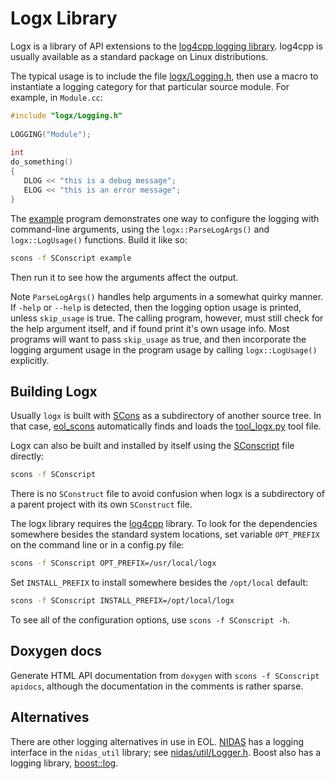 # Logx Library

Logx is a library of API extensions to the [log4cpp logging
library](http://log4cpp.sf.net/).  log4cpp is usually available as a standard
package on Linux distributions.

The typical usage is to include the file [logx/Logging.h](logx/Logging.h),
then use a macro to instantiate a logging category for that particular source
module. For example, in `Module.cc`:

```c++
#include "logx/Logging.h"
 
LOGGING("Module");
 
int
do_something()
{
   DLOG << "this is a debug message";
   ELOG << "this is an error message";
}
```

The [example](example.cc) program demonstrates one way to configure the
logging with command-line arguments, using the `logx::ParseLogArgs()` and
`logx::LogUsage()` functions.  Build it like so:

```sh
scons -f SConscript example
```

Then run it to see how the arguments affect the output.

Note `ParseLogArgs()` handles help arguments in a somewhat quirky manner.  If
`-help` or `--help` is detected, then the logging option usage is printed,
unless `skip_usage` is true.  The calling program, however, must still check
for the help argument itself, and if found print it's own usage info.  Most
programs will want to pass `skip_usage` as true, and then incorporate the
logging argument usage in the program usage by calling `logx::LogUsage()`
explicitly.

## Building Logx

Usually `logx` is built with [SCons](https://scons.org/) as a subdirectory of
another source tree.  In that case,
[eol_scons](https://github.com/NCAR/eol_scons) automatically finds and loads
the [tool_logx.py](tool_logx.py) tool file.

Logx can also be built and installed by itself using the
[SConscript](SConscript) file directly:

```sh
scons -f SConscript
```

There is no `SConstruct` file to avoid confusion when logx is a subdirectory
of a parent project with its own `SConstruct` file.

The logx library requires the [log4cpp](https://log4cpp.sourceforge.net/)
library.  To look for the dependencies somewhere besides the standard system
locations, set variable `OPT_PREFIX` on the command line or in a config.py
file:

```sh
scons -f SConscript OPT_PREFIX=/usr/local/logx
```

Set `INSTALL_PREFIX` to install somewhere besides the `/opt/local` default:

```sh
scons -f SConscript INSTALL_PREFIX=/opt/local/logx
```

To see all of the configuration options, use `scons -f SConscript -h`.

## Doxygen docs

Generate HTML API documentation from `doxygen` with `scons -f SConscript apidocs`,
although the documentation in the comments is rather sparse.

## Alternatives

There are other logging alternatives in use in EOL.
[NIDAS](https://github.com/ncareol/nidas) has a logging interface in the
`nidas_util` library; see
[nidas/util/Logger.h](https://github.com/ncareol/nidas/blob/master/src/nidas/util/Logger.h).
Boost also has a logging library,
[boost::log](https://www.boost.org/doc/libs/release/libs/log/).
